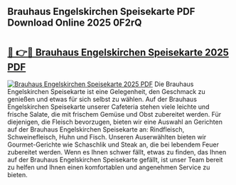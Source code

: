 ## Brauhaus Engelskirchen Speisekarte PDF Download Online 2025 0F2rQ

# <h2><a href="http://gc82w2.nevu.top/?p=Brauhaus+Engelskirchen+Speisekarte">🔗 👉🔴 Brauhaus Engelskirchen Speisekarte 2025 PDF</a></h2>

[![Brauhaus Engelskirchen Speisekarte 2025 PDF](https://i.imgur.com/dBaPXMq.png)](http://gc82w2.nevu.top/?p=Brauhaus+Engelskirchen+Speisekarte)
Die Brauhaus Engelskirchen Speisekarte ist eine Gelegenheit, den Geschmack zu genießen und etwas für sich selbst zu wählen. Auf der Brauhaus Engelskirchen Speisekarte unserer Cafeteria stehen viele leichte und frische Salate, die mit frischem Gemüse und Obst zubereitet werden. Für diejenigen, die Fleisch bevorzugen, bieten wir eine Auswahl an Gerichten auf der Brauhaus Engelskirchen Speisekarte an: Rindfleisch, Schweinefleisch, Huhn und Fisch. Unseren Auserwählten bieten wir Gourmet-Gerichte wie Schaschlik und Steak an, die bei lebendem Feuer zubereitet werden. Wenn es Ihnen schwer fällt, etwas zu finden, das Ihnen auf der Brauhaus Engelskirchen Speisekarte gefällt, ist unser Team bereit zu helfen und Ihnen einen komfortablen und angenehmen Service zu bieten.
